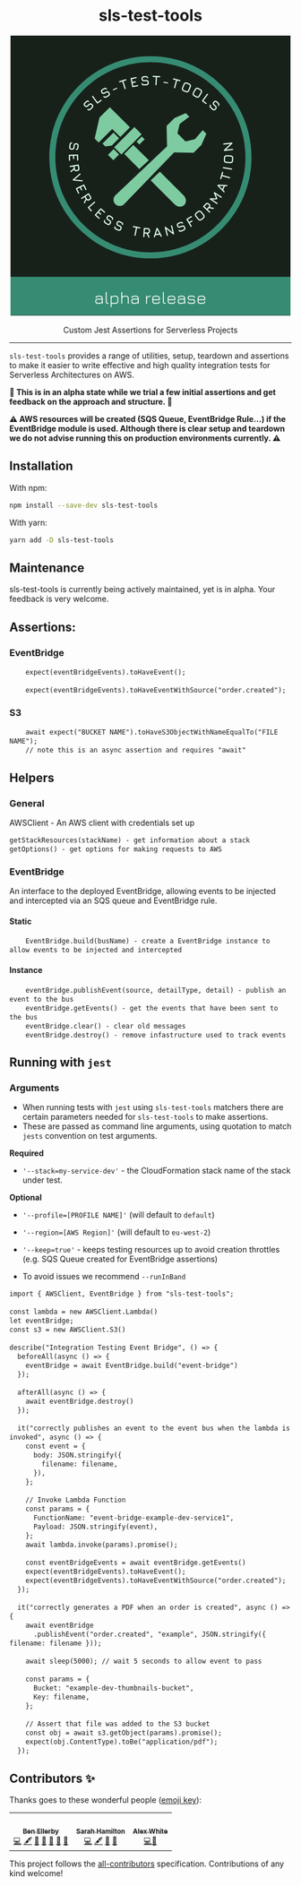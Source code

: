 <div align="center">
  <h1>sls-test-tools</h1>
  <img src="./img/logo.png" />

Custom Jest Assertions for Serverless Projects

</div>

<hr />

`sls-test-tools` provides a range of utilities, setup, teardown and assertions to make it easier to write effective and high quality integration tests for Serverless Architectures on AWS.

**🚧 This is in an alpha state while we trial a few initial assertions and get feedback on the approach and structure. 🚧**

**⚠️ AWS resources will be created (SQS Queue, EventBridge Rule...) if the EventBridge module is used. Although there is clear setup and teardown we do not advise running this on production environments currently. ⚠️**

## Installation

With npm:

```sh
npm install --save-dev sls-test-tools
```

With yarn:

```sh
yarn add -D sls-test-tools
```

## Maintenance

sls-test-tools is currently being actively maintained, yet is in alpha. Your feedback is very welcome.

## Assertions:

### EventBridge
```
    expect(eventBridgeEvents).toHaveEvent();

    expect(eventBridgeEvents).toHaveEventWithSource("order.created");
```

### S3
```
    await expect("BUCKET NAME").toHaveS3ObjectWithNameEqualTo("FILE NAME");
    // note this is an async assertion and requires "await"
```

## Helpers

### General
AWSClient - An AWS client with credentials set up

```
getStackResources(stackName) - get information about a stack
getOptions() - get options for making requests to AWS
```

### EventBridge
An interface to the deployed EventBridge, allowing events to be injected and intercepted via an SQS queue and EventBridge rule.

#### Static

```
    EventBridge.build(busName) - create a EventBridge instance to allow events to be injected and intercepted
```

#### Instance

```
    eventBridge.publishEvent(source, detailType, detail) - publish an event to the bus
    eventBridge.getEvents() - get the events that have been sent to the bus
    eventBridge.clear() - clear old messages
    eventBridge.destroy() - remove infastructure used to track events
```

## Running with `jest`

### Arguments
- When running tests with `jest` using `sls-test-tools` matchers there are certain parameters needed for `sls-test-tools` to make assertions.
- These are passed as command line arguments, using quotation to match `jests` convention on test arguments.

**Required**
  - `'--stack=my-service-dev'` - the CloudFormation stack name of the stack under test.

**Optional**
  - `'--profile=[PROFILE NAME]'` (will default to `default`)
  - `'--region=[AWS Region]'` (will default to `eu-west-2`)
  - `'--keep=true'` - keeps testing resources up to avoid creation throttles (e.g. SQS Queue created for EventBridge assertions)

- To avoid issues we recommend `--runInBand`

```
import { AWSClient, EventBridge } from "sls-test-tools";

const lambda = new AWSClient.Lambda()
let eventBridge;
const s3 = new AWSClient.S3()

describe("Integration Testing Event Bridge", () => {
  beforeAll(async () => {
    eventBridge = await EventBridge.build("event-bridge")
  });

  afterAll(async () => {
    await eventBridge.destroy()
  });

  it("correctly publishes an event to the event bus when the lambda is invoked", async () => {
    const event = {
      body: JSON.stringify({
        filename: filename,
      }),
    };

    // Invoke Lambda Function
    const params = {
      FunctionName: "event-bridge-example-dev-service1",
      Payload: JSON.stringify(event),
    };
    await lambda.invoke(params).promise();

    const eventBridgeEvents = await eventBridge.getEvents()
    expect(eventBridgeEvents).toHaveEvent();
    expect(eventBridgeEvents).toHaveEventWithSource("order.created");
  });

  it("correctly generates a PDF when an order is created", async () => {
    await eventBridge
      .publishEvent("order.created", "example", JSON.stringify({ filename: filename }));

    await sleep(5000); // wait 5 seconds to allow event to pass

    const params = {
      Bucket: "example-dev-thumbnails-bucket",
      Key: filename,
    };

    // Assert that file was added to the S3 bucket
    const obj = await s3.getObject(params).promise();
    expect(obj.ContentType).toBe("application/pdf");
  });

```

## Contributors ✨

Thanks goes to these wonderful people ([emoji key](https://allcontributors.org/docs/en/emoji-key)):

<!-- ALL-CONTRIBUTORS-LIST:START - Do not remove or modify this section -->
<!-- prettier-ignore-start -->
<!-- markdownlint-disable -->
<table>
  <tr>
    <td align="center"><a href="https://medium.com/serverless-transformation"><img src="https://avatars1.githubusercontent.com/u/11080984?v=4" width="100px;" alt=""/><br /><sub><b>Ben Ellerby</b></sub></a><br /><a href="https://github.com/BenEllerby/sls-test-tools/commits?author=BenEllerby" title="Code">💻</a> <a href="#content-BenEllerby" title="Content">🖋</a> <a href="https://github.com/BenEllerby/sls-test-tools/commits?author=BenEllerby" title="Documentation">📖</a> <a href="#ideas-BenEllerby" title="Ideas, Planning, & Feedback">🤔</a> <a href="#design-BenEllerby" title="Design">🎨</a> <a href="#talk-BenEllerby" title="Talks">📢</a> <a href="https://github.com/BenEllerby/sls-test-tools/pulls?q=is%3Apr+reviewed-by%3ABenEllerby" title="Reviewed Pull Requests">👀</a></td>
    <td align="center"><a href="https://medium.com/serverless-transformation"><img src="https://avatars.githubusercontent.com/hamilton-s" width="100px;" alt=""/><br /><sub><b>Sarah Hamilton</b></sub></a><br /><a href="https://github.com/BenEllerby/sls-test-tools/commits?author=hamilton-s" title="Code">💻</a> <a href="#content-hamilton-s" title="Content">🖋</a> <a href="https://github.com/BenEllerby/sls-test-tools/commits?author=hamilton-s" title="Documentation">📖</a> <a href="#ideas-hamilton-s" title="Ideas, Planning, & Feedback">🤔</a></td>
    <td align="center"><a href="https://github.com/agwhi"><img src="https://avatars.githubusercontent.com/agwhi" width="100px;" alt=""/><br /><sub><b>Alex White</b></sub></a><br /><a href="https://github.com/BenEllerby/sls-test-tools/commits?author=agwhi" title="Code">💻</a><a href="https://github.com/BenEllerby/sls-test-tools/commits?author=agwhi" title="Documentation">📖</a></td>
  </tr>
</table>

<!-- markdownlint-enable -->
<!-- prettier-ignore-end -->

<!-- ALL-CONTRIBUTORS-LIST:END -->

This project follows the [all-contributors](https://github.com/all-contributors/all-contributors) specification. Contributions of any kind welcome!
